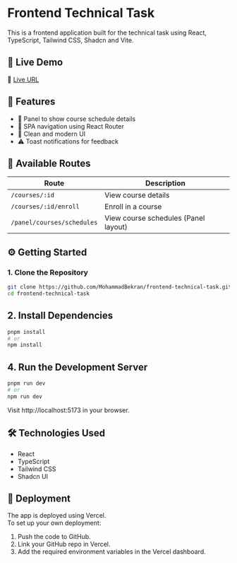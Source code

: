 # Frontend Technical Task

This is a frontend application built for the technical task using React, TypeScript, Tailwind CSS, Shadcn and Vite.

## 🚀 Live Demo

🔗 [Live URL](https://frontend-technical-task-r9cb.vercel.app)

## 🧪 Features

- 👤 Panel to show course schedule details
- 🧭 SPA navigation using React Router
- 💅 Clean and modern UI
- ⚠️ Toast notifications for feedback

## 🧭 Available Routes

| Route                      | Description                          |
| -------------------------- | ------------------------------------ |
| `/courses/:id`             | View course details                  |
| `/courses/:id/enroll`      | Enroll in a course                   |
| `/panel/courses/schedules` | View course schedules (Panel layout) |

## ⚙️ Getting Started

### 1. Clone the Repository

```bash
git clone https://github.com/MohammadBekran/frontend-technical-task.git
cd frontend-technical-task
```

## 2. Install Dependencies

```bash
pnpm install
# or
npm install
```

## 4. Run the Development Server

```bash
pnpm run dev
# or
npm run dev
```

Visit http://localhost:5173 in your browser.

## 🛠 Technologies Used

- React
- TypeScript
- Tailwind CSS
- Shadcn UI

## 📂 Deployment

The app is deployed using Vercel.  
To set up your own deployment:

1. Push the code to GitHub.
2. Link your GitHub repo in Vercel.
3. Add the required environment variables in the Vercel dashboard.
